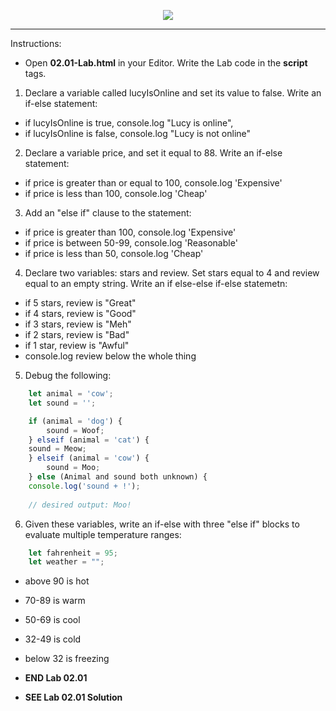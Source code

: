<!-- ## 02.01 Lab -->

<!-- Alignment options!!!!! -->
<p align="center">
<img src="../../../images/labs/ND-JS-Bootcamp-Lab-Banner-0201.jpg">
</p>

<!-- <h2 align="center">02.01 Lab</h2> -->

<hr>  
Instructions:  

- Open **02.01-Lab.html** in your Editor. Write the Lab code in the **script** tags.  


1. Declare a variable called lucyIsOnline and set its value to false. Write an if-else statement:  
- if lucyIsOnline is true, console.log "Lucy is online",  
- if lucyIsOnline is false, console.log "Lucy is not online"  

2. Declare a variable price, and set it equal to 88. Write an if-else statement:  
- if price is greater than or equal to 100, console.log 'Expensive'  
- if price is less than 100, console.log 'Cheap'  

3. Add an "else if" clause to the statement:

- if price is greater than 100, console.log 'Expensive'
- if price is between 50-99, console.log 'Reasonable'
- if price is less than 50, console.log 'Cheap'

4. Declare two variables: stars and review. Set stars equal to 4 and review equal to an empty string. Write an if else-else if-else statemetn:

- if 5 stars, review is "Great"
- if 4 stars, review is "Good"
- if 3 stars, review is "Meh"
- if 2 stars, review is "Bad"
- if 1 star, review is "Awful"
- console.log review below the whole thing

5. Debug the following: 

```js
    let animal = 'cow';
    let sound = '';

    if (animal = 'dog') {
        sound = Woof;
    } elseif (animal = 'cat') {
    sound = Meow;
    } elseif (animal = 'cow') {
        sound = Moo;
    } else (Animal and sound both unknown) {
    console.log('sound + !');
    
    // desired output: Moo!
```

6. Given these variables, write an if-else with three "else if" blocks to evaluate multiple temperature ranges:

```js
    let fahrenheit = 95;
    let weather = "";
```
 
- above 90 is hot
- 70-89 is warm
- 50-69 is cool
- 32-49 is cold
- below 32 is freezing

- **END Lab 02.01**
- **SEE Lab 02.01 Solution**